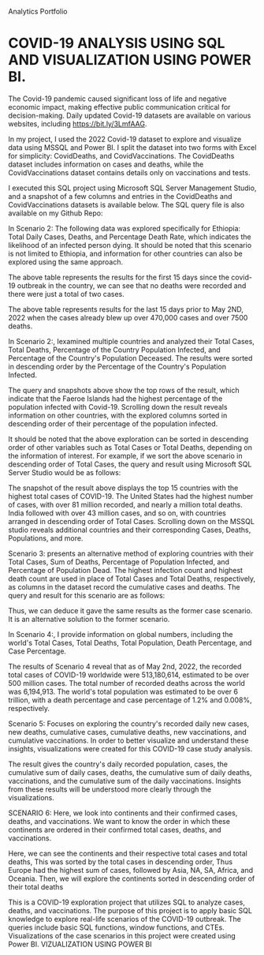 Analytics Portfolio
# COVID-19 ANALYSIS USING SQL AND VISUALIZATION USING POWER BI.

The Covid-19 pandemic caused significant loss of life and negative economic impact, making effective public communication critical for decision-making. Daily updated Covid-19 datasets are available on various websites, including https://bit.ly/3LmfAAG.

In my project, I used the 2022 Covid-19 dataset to explore and visualize data using MSSQL and Power BI. I split the dataset into two forms with Excel for simplicity: CovidDeaths, and CovidVaccinations. The CovidDeaths dataset includes information on cases and deaths, while the CovidVaccinations dataset contains details only on vaccinations and tests.


I executed this SQL project using Microsoft SQL Server Management Studio, and a snapshot of a few columns and entries in the CovidDeaths and CovidVaccinations datasets is available below. The SQL query file is also available on my Github Repo:


In Scenario 2: The following data was explored specifically for Ethiopia: Total Daily Cases, Deaths, and Percentage Death Rate, which indicates the likelihood of an infected person dying. It should be noted that this scenario is not limited to Ethiopia, and information for other countries can also be explored using the same approach.



The above table represents the results for the first 15 days since the covid-19 outbreak in the country, we can see that no deaths were recorded and there were just a total of two cases.



The above table represents results for the last 15 days prior to May 2ND, 2022 when the cases already blew up over 470,000 cases and over 7500 deaths.



In Scenario 2:, Iexamined multiple countries and analyzed their Total Cases, Total Deaths, Percentage of the Country Population Infected, and Percentage of the Country's Population Deceased. The results were sorted in descending order by the Percentage of the Country's Population Infected.

The query and snapshots above show the top rows of the result, which indicate that the Faeroe Islands had the highest percentage of the population infected with Covid-19. Scrolling down the result reveals information on other countries, with the explored columns sorted in descending order of their percentage of the population infected.

It should be noted that the above exploration can be sorted in descending order of other variables such as Total Cases or Total Deaths, depending on the information of interest. For example, if we sort the above scenario in descending order of Total Cases, the query and result using Microsoft SQL Server Studio would be as follows:



The snapshot of the result above displays the top 15 countries with the highest total cases of COVID-19. The United States had the highest number of cases, with over 81 million recorded, and nearly a million total deaths. India followed with over 43 million cases, and so on, with countries arranged in descending order of Total Cases. Scrolling down on the MSSQL studio reveals additional countries and their corresponding Cases, Deaths, Populations, and more.

Scenario 3: presents an alternative method of exploring countries with their Total Cases, Sum of Deaths, Percentage of Population Infected, and Percentage of Population Dead. The highest infection count and highest death count are used in place of Total Cases and Total Deaths, respectively, as columns in the dataset record the cumulative cases and deaths. The query and result for this scenario are as follows:




Thus, we can deduce it gave the same results as the former case scenario. It is an alternative solution to the former scenario.

In Scenario 4:, I provide information on global numbers, including the world's Total Cases, Total Deaths, Total Population, Death Percentage, and Case Percentage.





The results of Scenario 4 reveal that as of May 2nd, 2022, the recorded total cases of COVID-19 worldwide were 513,180,614, estimated to be over 500 million cases. The total number of recorded deaths across the world was 6,194,913. The world's total population was estimated to be over 6 trillion, with a death percentage and case percentage of 1.2% and 0.008%, respectively.

Scenario 5: Focuses on exploring the country's recorded daily new cases, new deaths, cumulative cases, cumulative deaths, new vaccinations, and cumulative vaccinations. In order to better visualize and understand these insights, visualizations were created for this COVID-19 case study analysis.






The result gives the country's daily recorded population, cases, the cumulative sum of daily cases, deaths, the cumulative sum of daily deaths, vaccinations, and the cumulative sum of the daily vaccinations. Insights from these results will be understood more clearly through the visualizations.

SCENARIO 6:
Here, we look into continents and their confirmed cases, deaths, and vaccinations. We want to know the order in which these continents are ordered in their confirmed total cases, deaths, and vaccinations.


Here, we can see the continents and their respective total cases and total deaths, This was sorted by the total cases in descending order, Thus Europe had the highest sum of cases, followed by Asia, NA, SA, Africa, and Oceania.
Then, we will explore the continents sorted in descending order of their total deaths



This is a COVID-19 exploration project that utilizes SQL to analyze cases, deaths, and vaccinations. The purpose of this project is to apply basic SQL knowledge to explore real-life scenarios of the COVID-19 outbreak. The queries include basic SQL functions, window functions, and CTEs. Visualizations of the case scenarios in this project were created using Power BI.
VIZUALIZATION USING POWER BI 


